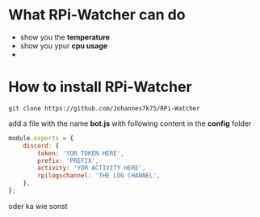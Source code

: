 # What RPi-Watcher can do
* show you the **temperature**
* show you ypur **cpu usage**
* 

# How to install RPi-Watcher
```
git clone https://github.com/Johannes7k75/RPi-Watcher
```
add a file with the name **bot.js** with following content in the **config** folder  
```javascript
module.exports = {
    discord: {
        token: 'YOR TOKEN HERE',
        prefix: 'PREFIX',
        activity: 'YOR ACTIVITY HERE',
        rpilogschannel: 'THE LOG CHANNEL',
    },
};
```



oder ka wie sonst  
